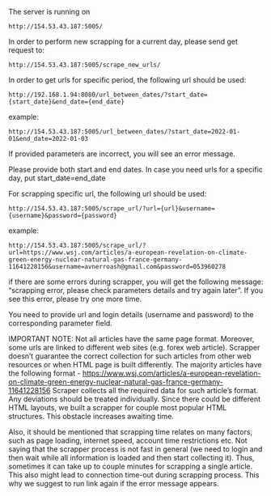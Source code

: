 The server is running on 

    http://154.53.43.187:5005/

In order to perform new scrapping for a current day, please send get request to:

    http://154.53.43.187:5005/scrape_new_urls/

In order to get urls for specific period, the following url should be used:

    http://192.168.1.94:8080/url_between_dates/?start_date={start_date}&end_date={end_date}

example:


    http://154.53.43.187:5005/url_between_dates/?start_date=2022-01-01&end_date=2022-01-03

    
If provided parameters are incorrect, you will see an error message.

Please provide both start and end dates. In case you need urls for a specific day, put start_date=end_date

For scrapping specific url, the following url should be used:

    http://154.53.43.187:5005/scrape_url/?url={url}&username={username}&password={password}

example:

    http://154.53.43.187:5005/scrape_url/?url=https://www.wsj.com/articles/a-european-revelation-on-climate-green-energy-nuclear-natural-gas-france-germany-11641228156&username=avnerroash@gmail.com&password=053960278

if there are some errors during scrapper, you will get the following message: “scrapping error, please check parameters details and try again later”. If you see this error, please try one more time. 

You need to provide url and login details (username and password) to the corresponding parameter field.

IMPORTANT NOTE: Not all articles have the same page format. Moreover, some urls are linked to different web sites (e.g. forex web article). Scrapper doesn’t guarantee the correct collection for such articles from other web resources or when HTML page is built differently. The majority articles have the following format - https://www.wsj.com/articles/a-european-revelation-on-climate-green-energy-nuclear-natural-gas-france-germany-11641228156
Scraper collects all the required data for such article’s format. Any deviations should be treated individually. Since there could be different HTML layouts, we built a scrapper for couple most popular HTML structures. This obstacle increases awaiting time. 

Also, it should be mentioned that scrapping time relates on many factors, such as page loading, internet speed, account time restrictions etc. Not saying that the scrapper process is not fast in general (we need to login and then wait while all information is loaded and then start collecting it). Thus, sometimes it can take up to couple minutes for scrapping a single article. This also might lead to connection time-out during scrapping process. This why we suggest to run link again if the error message appears.
